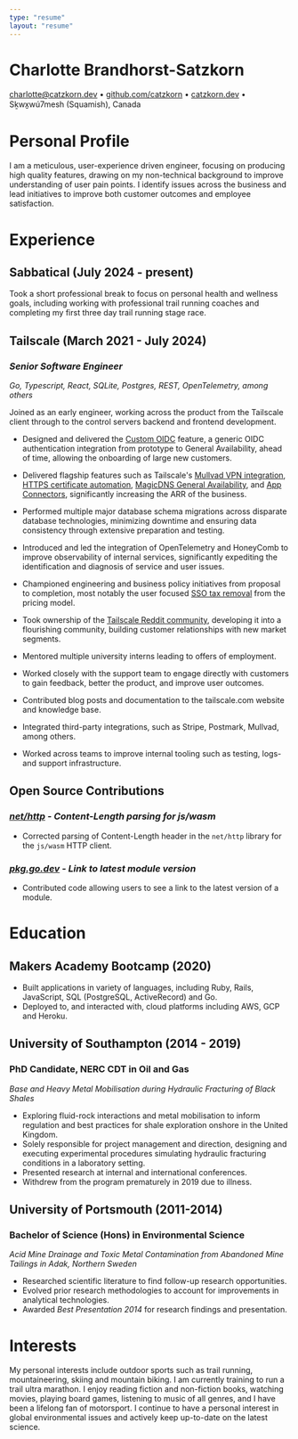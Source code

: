 ```yaml
---
type: "resume"
layout: "resume"
---
```


# Charlotte Brandhorst-Satzkorn

[charlotte@catzkorn.dev](mailto:charlotte@catzkorn.dev) •
[github.com/catzkorn](https://github.com/catzkorn) •
[catzkorn.dev](https://catzkorn.dev) •
Sḵwx̱wú7mesh (Squamish), Canada

# Personal Profile

I am a meticulous, user-experience driven engineer, focusing on producing high quality features, drawing on my non-technical background to improve understanding of user pain points. I identify issues across the business and lead initiatives to improve both customer outcomes and employee satisfaction.

# Experience

## Sabbatical (July 2024 - present)

Took a short professional break to focus on personal health and wellness goals, including working with professional trail running coaches and completing my first three day trail running stage race.

## Tailscale (March 2021 - July 2024)

### _Senior Software Engineer_

_Go, Typescript, React, SQLite, Postgres, REST, OpenTelemetry, among others_

Joined as an early engineer, working across the product from the Tailscale client through to the control servers backend and frontend development.

- Designed and delivered the [Custom OIDC](https://tailscale.com/blog/custom-oidc-ga) feature, a generic OIDC authentication integration from prototype to General Availability, ahead of time, allowing the onboarding of large new customers.

- Delivered flagship features such as Tailscale's [Mullvad VPN integration](https://tailscale.com/blog/mullvad-integration), [HTTPS certificate automation](https://tailscale.com/blog/tls-certs), [MagicDNS General Availability](https://tailscale.com/blog/magicdns), and [App Connectors](https://tailscale.com/blog/saas), significantly increasing the ARR of the business.

- Performed multiple major database schema migrations across disparate database technologies, minimizing downtime and ensuring data consistency through extensive preparation and testing.

- Introduced and led the integration of OpenTelemetry and HoneyComb to improve observability of internal services, significantly expediting the identification and diagnosis of service and user issues.

- Championed engineering and business policy initiatives from proposal to completion, most notably the user focused [SSO tax removal](https://tailscale.com/blog/sso-tax-cut) from the pricing model.

- Took ownership of the [Tailscale Reddit community](https://reddit.com/r/tailscale/), developing it into a flourishing community, building customer relationships with new market segments.

- Mentored multiple university interns leading to offers of employment.

- Worked closely with the support team to engage directly with customers to gain feedback, better the product, and improve user outcomes.

- Contributed blog posts and documentation to the tailscale.com website and knowledge base.

- Integrated third-party integrations, such as Stripe, Postmark, Mullvad, among others.

- Worked across teams to improve internal tooling such as testing, logs- and support infrastructure.

## Open Source Contributions

### _[net/http](https://go-review.googlesource.com/c/go/+/358134) - Content-Length parsing for js/wasm_

- Corrected parsing of Content-Length header in the `net/http` library for the `js/wasm` HTTP client.

### _[pkg.go.dev](https://go-review.googlesource.com/c/pkgsite/+/274413/) - Link to latest module version_

- Contributed code allowing users to see a link to the latest version of a module.

# Education

## Makers Academy Bootcamp (2020)

- Built applications in variety of languages, including Ruby, Rails, JavaScript, SQL (PostgreSQL, ActiveRecord) and Go.
- Deployed to, and interacted with, cloud platforms including AWS, GCP and Heroku.

## University of Southampton (2014 - 2019)

### PhD Candidate, NERC CDT in Oil and Gas

_Base and Heavy Metal Mobilisation during Hydraulic Fracturing of Black Shales_

- Exploring fluid-rock interactions and metal mobilisation to inform regulation and best practices for shale exploration onshore in the United Kingdom.
- Solely responsible for project management and direction, designing and executing experimental procedures simulating hydraulic fracturing conditions in a laboratory setting.
- Presented research at internal and international conferences.
- Withdrew from the program prematurely in 2019 due to illness.

## University of Portsmouth (2011-2014)

### Bachelor of Science (Hons) in Environmental Science

_Acid Mine Drainage and Toxic Metal Contamination from Abandoned Mine Tailings in Adak, Northern Sweden_

- Researched scientific literature to find follow-up research opportunities.
- Evolved prior research methodologies to account for improvements in analytical technologies.
- Awarded _Best Presentation 2014_ for research findings and presentation.

# Interests

My personal interests include outdoor sports such as trail running, mountaineering, skiing and mountain biking. I am currently training to run a trail ultra marathon. I enjoy reading fiction and non-fiction books, watching movies, playing board games, listening to music of all genres, and I have been a lifelong fan of motorsport. I continue to have a personal interest in global environmental issues and actively keep up-to-date on the latest science.
